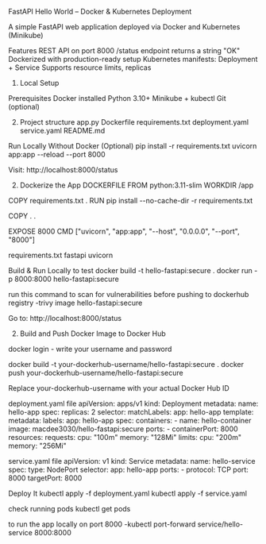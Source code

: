 FastAPI Hello World – Docker & Kubernetes Deployment


A simple FastAPI web application deployed via Docker and Kubernetes (Minikube)



Features
REST API on port 8000
/status endpoint returns a string "OK"
Dockerized with production-ready setup
Kubernetes manifests: Deployment + Service
Supports resource limits, replicas


1. Local Setup

Prerequisites
Docker installed
Python 3.10+
Minikube + kubectl
Git (optional)

2. Project structure
app.py
Dockerfile
requirements.txt
deployment.yaml
service.yaml
README.md

Run Locally Without Docker (Optional)
pip install -r requirements.txt
uvicorn app:app --reload --port 8000

Visit: http://localhost:8000/status

2. Dockerize the App
DOCKERFILE
FROM python:3.11-slim
WORKDIR /app

COPY requirements.txt .
RUN pip install --no-cache-dir -r requirements.txt

COPY . .

EXPOSE 8000
CMD ["uvicorn", "app:app", "--host", "0.0.0.0", "--port", "8000"]


requirements.txt
fastapi
uvicorn


Build & Run Locally to test
docker build -t hello-fastapi:secure .
docker run -p 8000:8000 hello-fastapi:secure

run this command to scan for vulnerabilities before pushing to dockerhub registry
-trivy image hello-fastapi:secure


Go to: http://localhost:8000/status


2. Build and Push Docker Image to Docker Hub

docker login -  write your username and password 

docker build -t your-dockerhub-username/hello-fastapi:secure .
docker push your-dockerhub-username/hello-fastapi:secure

Replace your-dockerhub-username with your actual Docker Hub ID


deployment.yaml file
apiVersion: apps/v1
kind: Deployment
metadata:
  name: hello-app
spec:
  replicas: 2
  selector:
    matchLabels:
      app: hello-app
  template:
    metadata:
      labels:
        app: hello-app
    spec:
      containers:
      - name: hello-container
        image: macdee3030/hello-fastapi:secure
        ports:
        - containerPort: 8000
        resources:
          requests:
            cpu: "100m"
            memory: "128Mi"
          limits:
            cpu: "200m"
            memory: "256Mi"


service.yaml file
apiVersion: v1
kind: Service
metadata:
  name: hello-service
spec:
  type: NodePort
  selector:
    app: hello-app
  ports:
    - protocol: TCP
      port: 8000
      targetPort: 8000

Deploy It
kubectl apply -f deployment.yaml
kubectl apply -f service.yaml


check  running pods
kubectl get pods

to run the app locally on port 8000
-kubectl port-forward service/hello-service 8000:8000 






